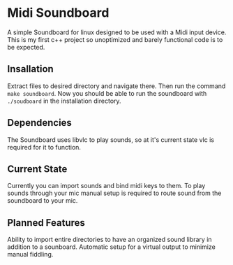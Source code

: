 # Midi Soundboard
A simple Soundboard for linux designed to be used with a Midi input device. 
This is my first c++ project so unoptimized and barely functional code is to be expected.

## Insallation
Extract files to desired directory and navigate there. Then run the command ``` make soundboard ```.
Now you should be able to run the soundboard with ``` ./soudboard ``` in the installation directory.

## Dependencies
The Soundboard uses libvlc to play sounds, so at it's current state vlc is required for it to function.

## Current State
Currently you can import sounds and bind midi keys to them.
To play sounds through your mic manual setup is required to route sound from the soundboard to your mic.

## Planned Features
Ability to import entire directories to have an organized sound library in addition to a sounboard.
Automatic setup for a virtual output to minimize manual fiddling.
